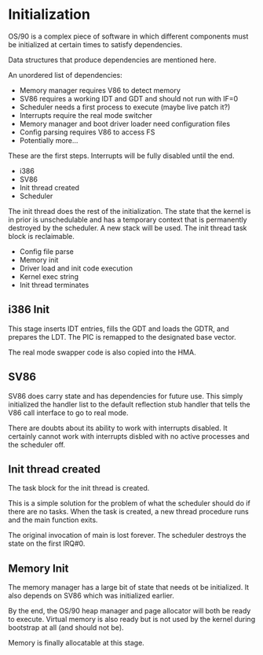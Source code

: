 # Initialization

OS/90 is a complex piece of software in which different components must be initialized at certain times to satisfy dependencies.

Data structures that produce dependencies are mentioned here.

An unordered list of dependencies:
- Memory manager requires V86 to detect memory
- SV86 requires a working IDT and GDT and should not run with IF=0
- Scheduler needs a first process to execute (maybe live patch it?)
- Interrupts require the real mode switcher
- Memory manager and boot driver loader need configuration files
- Config parsing requires V86 to access FS
- Potentially more...

These are the first steps. Interrupts will be fully disabled until the end.
- i386
- SV86
- Init thread created
- Scheduler

The init thread does the rest of the initialization. The state that the kernel is in prior is unschedulable and has a temporary context that is permanently destroyed by the scheduler. A new stack will be used. The init thread task block is reclaimable.
- Config file parse
- Memory init
- Driver load and init code execution
- Kernel exec string
- Init thread terminates

## i386 Init

This stage inserts IDT entries, fills the GDT and loads the GDTR, and prepares the LDT. The PIC is remapped to the designated base vector.

The real mode swapper code is also copied into the HMA.

## SV86

SV86 does carry state and has dependencies for future use. This simply initialized the handler list to the default reflection stub handler that tells the V86 call interface to go to real mode.

There are doubts about its ability to work with interrupts disabled. It certainly cannot work with interrupts disbled with no active processes and the scheduler off.

## Init thread created

The task block for the init thread is created.

This is a simple solution for the problem of what the scheduler should do if there are no tasks. When the task is created, a new thread procedure runs and the main function exits.

The original invocation of main is lost forever. The scheduler destroys the state on the first IRQ#0.

## Memory Init

The memory manager has a large bit of state that needs ot be initialized. It also depends on SV86 which was initialized earlier.

By the end, the OS/90 heap manager and page allocator will both be ready to execute. Virtual memory is also ready but is not used by the kernel during bootstrap at all (and should not be).

Memory is finally allocatable at this stage.
